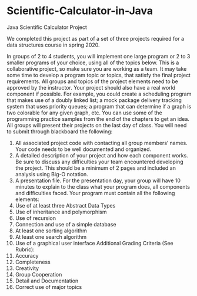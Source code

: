 # Scientific-Calculator-in-Java
Java Scientific Calculator Project

We completed this project as part of a set of three projects required for a data structures course in spring 2020.

In groups of 2 to 4 students, you will implement one large program or 2 to 3 smaller programs of your
choice, using all of the topics below. This is a collaborative project, so make sure you are working as a
team. It may take some time to develop a program topic or topics, that satisfy the final project
requirements. All groups and topics of the project elements need to be approved by the instructor. Your
project should also have a real world component if possible. For example, you could create a scheduling
program that makes use of a doubly linked list; a mock package delivery tracking system that uses priority
queues; a program that can determine if a graph is two colorable for any given graph, etc. You can use
some of the programming practice samples from the end of the chapters to get an idea.
All groups will present their projects on the last day of class.
You will need to submit through blackboard the following:
1. All associated project code with contacting all group members’ names. Your code needs to be well
documented and organized.
2. A detailed description of your project and how each component works. Be sure to discuss any difficulties
your team encountered developing the project. This should be a minimum of 2 pages and included an
analysis using Big-O notation.
3. A presentation file. For the presentation day, your group will have 10 minutes to explain to the class
what your program does, all components and difficulties faced.
Your program must contain all the following elements:
1. Use of at least three Abstract Data Types
2. Use of inheritance and polymorphism
3. Use of recursion
4. Connection and use of a simple database
5. At least one sorting algorithm
6. At least one search algorithm
7. Use of a graphical user interface
Additional Grading Criteria (See Rubric):
1. Accuracy
2. Completeness
3. Creativity
4. Group Cooperation
5. Detail and Documentation
6. Correct use of major topics
